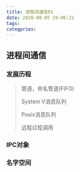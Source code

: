 ```yaml
---
title: 进程间通信01
date: 2020-08-05 19:06:22
tags:
categpries:
---
```


## 进程间通信

### 发展历程

> 管道，命名管道(FIFO)
>
> System V消息队列
>
> Posix消息队列
>
> 远程过程调用

### IPC对象


### 名字空间
